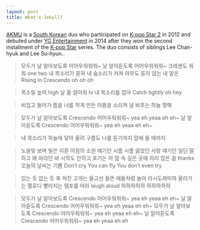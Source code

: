 ```yaml
---
layout: post
title: What's Jekyll?
---
```



[AKMU](https://en.wikipedia.org/wiki/Akdong_Musician) is a [South Korean](https://en.wikipedia.org/wiki/South_Korea) duo who participated on [K-pop Star 2](https://en.wikipedia.org/wiki/K-pop_Star_2) in 2012 and debuted under [YG Entertainment](https://en.wikipedia.org/wiki/YG_Entertainment) in 2014 after they won the second installment of the [K-pop Star](https://en.wikipedia.org/wiki/K-pop_Star) series. The duo consists of siblings Lee Chan-hyuk and Lee Su-hyun..



>   모두가 날 알아보도록 어어우워워워~
    날 알아듣도록 어어우워워워~
    크레셴도 워워 one two
    내 목소리가 묻혀 내 숨소리가 커져
    아무도 듣지 않는 내 말은
    Rising in Crescendo oh oh oh

>    목소릴 높여 high
    날 좀 알아줘 hi
    내 목소리를 잡아
    Catch tightly oh hey

 >   비집고 들어가 틈을
    너를 작게 만든 아픔을
    소리쳐 널 비추는 하늘 향해

  >  모두가 날 알아보도록 Crescendo
    어어우워워워~ yea eh yeaa eh eh~
    날 알아듣도록 Crescendo
    어어우워워워~ yea eh yeaa eh eh~

>    내 목소리가 하늘에 닿아 울려
    구름도 나를 듣기까지 맘에 들 때까지

>    노을빛 보며
    빌은 이른 아침의 소원 얘기던
    시름 시름 앓았던 사랑 얘기던
    일단 말하고 봐 바라던 바
    시작도 안하고 포기는 마
    맘 속 깊은 곳에 자리 잡은 꿈
    thanks 오늘의 날씨는 기쁨
    Don’t cry You can fly
    You don’t even try

>    있는 듯 없는 듯
    축 쳐진 고개는
    들고선 들뜬 애들처럼
    놀아 라시도레미파
    올라가는 멜로디 빨라지는 템포를
    따라 laugh aloud 하하하하하 하하하하하

 >   모두가 날 알아보도록 Crescendo
    어어우워워워~ yea eh yeaa eh eh~
    날 알아듣도록 Crescendo
    어어우워워워~ yea eh yeaa eh eh~
    모두가 날 알아보도록 Crescendo
    어어우워워워~ yea eh yeaa eh eh~
    날 알아듣도록 Crescendo
    어어우워워워~ yea eh yeaa eh eh